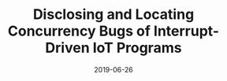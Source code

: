 ---
title: "Disclosing and Locating Concurrency Bugs of Interrupt-Driven IoT Programs"
authors:
- Yuxia Sun
- Shing-Chi Cheung
- Song Guo
- Ming Cheng

date: "2019-06-26"
doi: "https://doi.org/10.1109/JIOT.2019.2925291"

# Publication type.
# 1 = Conference paper; 2 = Journal article;
# 3 = Preprint Paper; 4 = Report; 5 = Book; 6 = Book section;
# 7 = Thesis; 8 = Patent
publication_types: ["2"]

# Publication name and optional abbreviated publication name.
publication: "*IEEE Internet of Things Journal*"
publication_short: "JIOT (JCR-Q1)"

url_pdf: https://ieeexplore.ieee.org/abstract/document/8746139
# url_code: ''
# url_dataset: ''
# url_poster: ''
# url_project: ''
# url_slides: ''
# url_video: ''

---